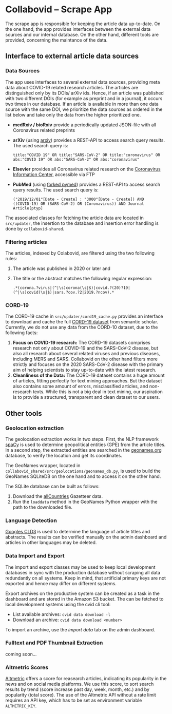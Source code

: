 # Collabovid – Scrape App

The scrape app is responsible for keeping the article data up-to-date. On the one hand,
the app provides interfaces between the external data sources and our internal database.
On the other hand, different tools are provided, concerning the maintance of the data.

## Interface to external article data sources
### Data Sources
The app uses interfaces to several external data sources, providing meta data about 
COVID-19 related research articles. The articles are distinguished only by its DOIs/
arXiv ids. Hence, if an article was published with two different DOIs (for example as 
preprint and in a journal), it occurs two times in our database. If an article is 
available in more than one data source with the same DOI, we prioritize the data sources
as ordered in the list below and take only the data from the higher prioritized one.

- **medRxiv / bioRxiv** provide a periodically updated JSON-file with all Coronavirus 
  related preprints
- **arXiv** (using [arxiv](https://pypi.org/project/arxiv/)) provides a REST-API to
  access search query results. The used search query is:
  
      title:"COVID 19" OR title:"SARS-CoV-2" OR title:"coronavirus" OR 
      abs:"COVID 19" OR abs:"SARS-CoV-2" OR abs:"coronavirus"
  
- **Elsevier** provides all Coronavirus related research on the
  [Coronavirus Information Center](https://www.elsevier.com/connect/coronavirus-information-center),
  accessible via FTP
  
- **PubMed** (using [forked pymed](https://github.com/iacopy/pymed/tree/fork-fixes))
  provides a REST-API to access search query results. The used search query is:
      
      ("2019/12/01"[Date - Create] : "3000"[Date - Create]) AND 
      ((COVID-19) OR (SARS-CoV-2) OR (Coronavirus)) AND Journal Article[ptyp]
      
The associated classes for fetching the article data are located in `src/updater`, the
insertion to the database and insertion error handling is done by `collabovid-shared`.
 
### Filtering articles
The articles, indexed by Colabovid, are filtered using the two following rules:
1. The article was published in 2020 or later and
2. The title or the abstract matches the following regular expression:
       
       .*(corona.?virus|(^|\s)corona(\s|$)|covid.?(20)?19|(^|\s)covid(\s|$)|sars.?cov.?2|2019.?ncov).*

### CORD-19
The CORD-19 cache in `src/updater/cord19_cache.py` provides an interface to download and
cache the full [CORD-19 dataset](https://www.semanticscholar.org/cord19) from 
semantic scholar. Currently, we do not use any data from the CORD-10 dataset, due to the
following facts:
1. **Focus on COVID-19 research:** 
   The CORD-19 datasets comprises research not only about COVID-19 and the SARS-CoV-2 disease, but also all research about several related viruses and previous diseases, including MERS and SARS. Collabovid on the other hand filters more strictly and focuses on the 2020 SARS-CoV-2 disease with the primary aim of helping scientists to stay up-to-date with the latest research.
2. **Cleanliness of the Data:** 
   The CORD-19 dataset contains a huge amount of articles, fitting perfectly for text mining approaches. But the dataset also contains some amount of errors, misclassified articles, and non-research texts. While this is not a big deal in text mining, our aspiration is to provide a structured, transparent and clean dataset to our users.

## Other tools
### Geolocation extraction
The geolocation extraction works in two steps. First, the NLP framework 
[spaCy](https://spacy.io) is used to determine geopolitical entities (GPE) from 
the article titles. In a second step, the extracted entities are searched in the 
[geonames.org](geonames.org) database, to verify the location and get its coordinates.

The GeoNames wrapper, located in `collabovid_shared/src/geolocations/geonames_db.py`, is
used to build the GeoNames SQLiteDB on the one hand and to access it on the other hand.

The SQLite database can be built as follows:
1. Download the 
[allCountries](http://download.geonames.org/export/dump/allCountries.zip) 
Gazetteer data.
2. Run the `loaddata` method in the GeoNames Python wrapper with the path to the
downloaded file.

### Language Detection
[Googles CLD3](https://github.com/google/cld3) is used to determine the language
of article titles and abstracts. The results can be verified manually on the admin 
dashboard and articles in other languages may be deleted.

### Data Import and Export
The import and export classes may be used to keep local development databases in sync
with the production database without scraping all data redundantly on all systems. Keep
in mind, that artificial primary keys are not exported and hence may differ on
different systems.

Export archives on the productive system can be created as a task in the dashboard and 
are stored in the Amazon S3 bucket. The can be fetched to local development systems
using the cvid cli tool:

- List available archives: `cvid data download -l`
- Download an archive: `cvid data download <number>`

To import an archive, use the _import data_ tab on the admin dashboard.



### Fulltext and PDF Thumbnail Extraction
coming soon...

### Altmetric Scores
[Altmetric]() offers a score for reasearch articles, indicating its popularity in the 
news and on social media platforms. We use this score, to sort search results by trend 
(score increase past day, week, month, etc.) and by popularity (total score). The use of 
the Altmetric API without a rate limit requires an API key, which has to be set as
environment variable `ALTMETRIC_KEY`.
